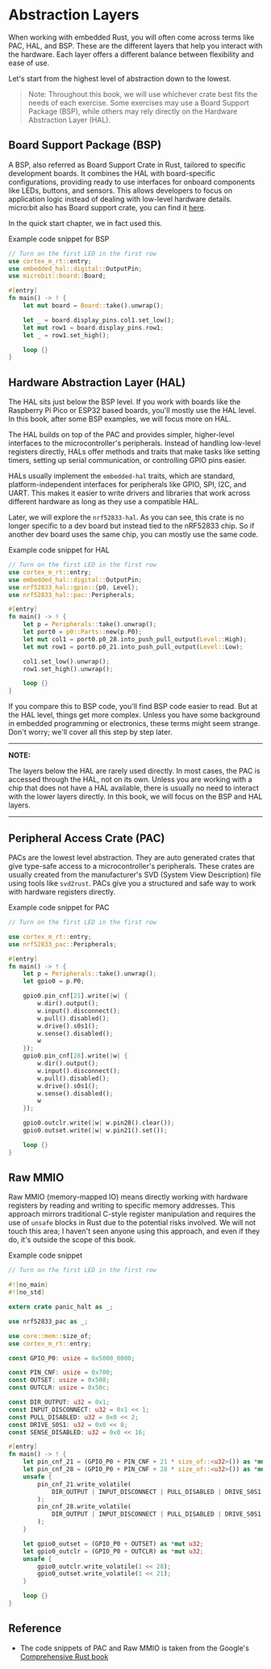 # Abstraction Layers

When working with embedded Rust, you will often come across terms like PAC, HAL, and BSP. These are the different layers that help you interact with the hardware. Each layer offers a different balance between flexibility and ease of use.

Let's start from the highest level of abstraction down to the lowest.

> Note: Throughout this book, we will use whichever crate best fits the needs of each exercise. Some exercises may use a Board Support Package (BSP), while others may rely directly on the Hardware Abstraction Layer (HAL).
 

## Board Support Package (BSP)

A BSP, also referred as Board Support Crate in Rust, tailored to specific development boards.  It combines the HAL with board-specific configurations, providing ready to use interfaces for onboard components like LEDs, buttons, and sensors. This allows developers to focus on application logic instead of dealing with low-level hardware details.  micro:bit also has Board support crate, you can find it [here](https://crates.io/crates/microbit-v2).

In the quick start chapter, we in fact used this.

Example code snippet for BSP

```rust
// Turn on the first LED in the first row
use cortex_m_rt::entry;
use embedded_hal::digital::OutputPin;
use microbit::board::Board;

#[entry]
fn main() -> ! {
    let mut board = Board::take().unwrap();

    let _ = board.display_pins.col1.set_low();
    let mut row1 = board.display_pins.row1;
    let _ = row1.set_high();

    loop {}
}
```

## Hardware Abstraction Layer (HAL)

The HAL sits just below the BSP level. If you work with boards like the Raspberry Pi Pico or ESP32 based boards, you'll mostly use the HAL level. In this book, after some BSP examples, we will focus more on HAL.

The HAL builds on top of the PAC and provides simpler, higher-level interfaces to the microcontroller's peripherals. Instead of handling low-level registers directly, HALs offer methods and traits that make tasks like setting timers, setting up serial communication, or controlling GPIO pins easier.

HALs usually implement the `embedded-hal` traits, which are standard, platform-independent interfaces for peripherals like GPIO, SPI, I2C, and UART. This makes it easier to write drivers and libraries that work across different hardware as long as they use a compatible HAL.

Later, we will explore the `nrf52833-hal`. As you can see, this crate is no longer specific to a dev board but instead tied to the nRF52833 chip. So if another dev board uses the same chip, you can mostly use the same code.


Example code snippet for HAL

```rust
// Turn on the first LED in the first row
use cortex_m_rt::entry;
use embedded_hal::digital::OutputPin;
use nrf52833_hal::gpio::{p0, Level};
use nrf52833_hal::pac::Peripherals;

#[entry]
fn main() -> ! {
    let p = Peripherals::take().unwrap();
    let port0 = p0::Parts::new(p.P0);
    let mut col1 = port0.p0_28.into_push_pull_output(Level::High);
    let mut row1 = port0.p0_21.into_push_pull_output(Level::Low);

    col1.set_low().unwrap();
    row1.set_high().unwrap();

    loop {}
}
```

If you compare this to BSP code, you'll find BSP code easier to read. But at the HAL level, things get more complex. Unless you have some background in embedded programming or electronics, these terms might seem strange. Don't worry; we'll cover all this step by step later.

---
**NOTE:**

The layers below the HAL are rarely used directly. In most cases, the PAC is accessed through the HAL, not on its own. Unless you are working with a chip that does not have a HAL available, there is usually no need to interact with the lower layers directly. In this book, we will focus on the BSP and HAL layers.

---


## Peripheral Access Crate (PAC)

PACs are the lowest level abstraction. They are auto generated crates that give type-safe access to a microcontroller's peripherals. These crates are usually created from the manufacturer's SVD (System View Description) file using tools like `svd2rust`. PACs give you a structured and safe way to work with hardware registers directly.


Example code snippet for PAC

```rust
// Turn on the first LED in the first row

use cortex_m_rt::entry;
use nrf52833_pac::Peripherals;

#[entry]
fn main() -> ! {
    let p = Peripherals::take().unwrap();
    let gpio0 = p.P0;

    gpio0.pin_cnf[21].write(|w| {
        w.dir().output();
        w.input().disconnect();
        w.pull().disabled();
        w.drive().s0s1();
        w.sense().disabled();
        w
    });
    gpio0.pin_cnf[28].write(|w| {
        w.dir().output();
        w.input().disconnect();
        w.pull().disabled();
        w.drive().s0s1();
        w.sense().disabled();
        w
    });

    gpio0.outclr.write(|w| w.pin28().clear());
    gpio0.outset.write(|w| w.pin21().set());

    loop {}
}
```


## Raw MMIO

Raw MMIO (memory-mapped IO) means directly working with hardware registers by reading and writing to specific memory addresses.  This approach mirrors traditional C-style register manipulation and requires the use of `unsafe` blocks in Rust due to the potential risks involved.  We will not touch this area; I haven't seen anyone using this approach, and even if they do, it's outside the scope of this book.


Example code snippet

```rust
// Turn on the first LED in the first row

#![no_main]
#![no_std]

extern crate panic_halt as _;

use nrf52833_pac as _;

use core::mem::size_of;
use cortex_m_rt::entry;

const GPIO_P0: usize = 0x5000_0000;

const PIN_CNF: usize = 0x700;
const OUTSET: usize = 0x508;
const OUTCLR: usize = 0x50c;

const DIR_OUTPUT: u32 = 0x1;
const INPUT_DISCONNECT: u32 = 0x1 << 1;
const PULL_DISABLED: u32 = 0x0 << 2;
const DRIVE_S0S1: u32 = 0x0 << 8;
const SENSE_DISABLED: u32 = 0x0 << 16;

#[entry]
fn main() -> ! {
    let pin_cnf_21 = (GPIO_P0 + PIN_CNF + 21 * size_of::<u32>()) as *mut u32;
    let pin_cnf_28 = (GPIO_P0 + PIN_CNF + 28 * size_of::<u32>()) as *mut u32;
    unsafe {
        pin_cnf_21.write_volatile(
            DIR_OUTPUT | INPUT_DISCONNECT | PULL_DISABLED | DRIVE_S0S1 | SENSE_DISABLED,
        );
        pin_cnf_28.write_volatile(
            DIR_OUTPUT | INPUT_DISCONNECT | PULL_DISABLED | DRIVE_S0S1 | SENSE_DISABLED,
        );
    }

    let gpio0_outset = (GPIO_P0 + OUTSET) as *mut u32;
    let gpio0_outclr = (GPIO_P0 + OUTCLR) as *mut u32;
    unsafe {
        gpio0_outclr.write_volatile(1 << 28);
        gpio0_outset.write_volatile(1 << 21);
    }

    loop {}
}
```

## Reference

- The code snippets of PAC and Raw MMIO is taken from the Google's [Comprehensive Rust book](https://comprehensive-rust.pages.dev/bare-metal/microcontrollers/mmio)
